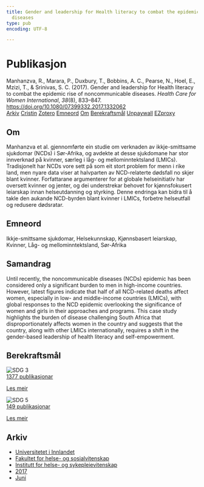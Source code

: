 ```yaml
---
title: Gender and leadership for Health literacy to combat the epidemic rise of noncommunicable
  diseases
type: pub
encoding: UTF-8

---
```

<h1>Publikasjon</h1>
<article id="csl-bib-container-VSSV3L3Y" class="csl-bib-container">
  <div class="csl-bib-body"> <div class="csl-entry">Manhanzva, R., Marara, P., Duxbury, T., Bobbins, A. C., Pearse, N., Hoel, E., Mzizi, T., &#38; Srinivas, S. C. (2017). Gender and leadership for Health literacy to combat the epidemic rise of noncommunicable diseases. <i>Health Care for Women International</i>, <i>38</i>(8), 833–847. <a href="https://doi.org/10.1080/07399332.2017.1332062">https://doi.org/10.1080/07399332.2017.1332062</a></div> </div>
  <div class="csl-bib-buttons">
    <a href="#taxonomy-article-VSSV3L3Y" alt="archive" class="csl-bib-button">Arkiv</a>
    <a href="https://app.cristin.no/results/show.jsf?id=1476575" alt="Cristin" class="csl-bib-button">Cristin</a>
    <a href="http://zotero.org/groups/5881554/items/VSSV3L3Y" alt="Zotero" class="csl-bib-button">Zotero</a>
    <a href="#keywords-article-VSSV3L3Y" alt="keywords" class="csl-bib-button">Emneord</a>
    <a href="#about-article-VSSV3L3Y" alt="about_pub" class="csl-bib-button">Om</a>
    <a href="#sdg-article-VSSV3L3Y" alt="sdg" class="csl-bib-button">Berekraftsmål</a>
    <a href="https://doi.org/10.1080/07399332.2017.1332062" alt="Unpaywall" class="csl-bib-button">Unpaywall</a>
    <a href="https://doi.org/10.1080/07399332.2017.1332062" alt="EZproxy" class="csl-bib-button">EZproxy</a>
  </div>
  <div id="csl-bib-meta-container-VSSV3L3Y"></div>
</article>
<div id="csl-bib-meta-VSSV3L3Y" class="csl-bib-meta">
  <article id="about-article-VSSV3L3Y" class="about_pub-article">
    <h1>Om</h1>
    Manhanzva et al. gjennomførte ein studie om verknaden av ikkje-smittsame sjukdomar (NCDs) i Sør-Afrika, og avdekte at desse sjukdomane har stor innverknad på kvinner, særleg i låg- og mellominntektsland (LMICs). Tradisjonelt har NCDs vore sett på som eit stort problem for menn i rike land, men nyare data viser at halvparten av NCD-relaterte dødsfall no skjer blant kvinner. Forfattarane argumenterer for at globale helseinitiativ har oversett kvinner og jenter, og dei understrekar behovet for kjønnsfokusert leiarskap innan helseutdanning og styrking. Denne endringa kan bidra til å takle den aukande NCD-byrden blant kvinner i LMICs, forbetre helseutfall og redusere dødsratar.
  </article>
  <article id="keywords-article-VSSV3L3Y" class="keywords-article">
    <h1>Emneord</h1>
    Ikkje-smittsame sjukdomar, Helsekunnskap, Kjønnsbasert leiarskap, Kvinner, Låg- og mellominntektsland, Sør-Afrika
  </article>
  <article id="abstract-article-VSSV3L3Y" class="abstract-article">
    <h1>Samandrag</h1>
    Until recently, the noncommunicable diseases (NCDs) epidemic has been considered only a significant burden to men in high-income countries. However, latest figures indicate that half of all NCD-related deaths affect women, especially in low- and middle-income countries (LMICs), with global responses to the NCD epidemic overlooking the significance of women and girls in their approaches and programs. This case study highlights the burden of disease challenging South Africa that disproportionately affects women in the country and suggests that the country, along with other LMICs internationally, requires a shift in the gender-based leadership of health literacy and self-empowerment.
  </article>
  <article id="sdg-article-VSSV3L3Y" class="sdg-article">
    <h1>Berekraftsmål</h1>
    <div class="sdg-container"><div id="sdg3" class="sdg">
        <img src="{{< params subfolder >}}images/sdg/sdg03_nn.png" class="image" alt="SDG 3">
        <div class="sdg-overlay">
          <a href="{{< params subfolder >}}nn/archive/?sdg=3#archive" class="sdg-publication-count"><span>1377</span> publikasjonar</a>
          <p><a href="https://fn.no/om-fn/fns-baerekraftsmaal/god-helse-og-livskvalitet?lang=nno-NO" class="sdg-read-more">Les meir</a></p>
        </div>
      </div> <div id="sdg5" class="sdg">
        <img src="{{< params subfolder >}}images/sdg/sdg05_nn.png" class="image" alt="SDG 5">
        <div class="sdg-overlay">
          <a href="{{< params subfolder >}}nn/archive/?sdg=5#archive" class="sdg-publication-count"><span>149</span> publikasjonar</a>
          <p><a href="https://fn.no/om-fn/fns-baerekraftsmaal/likestilling-mellom-kjoennene?lang=nno-NO" class="sdg-read-more">Les meir</a></p>
        </div>
      </div></div>
  </article>
  <article id="taxonomy-article-VSSV3L3Y" class="taxonomy-article">
    <h1>Arkiv</h1>
    <ul>
      <li><a href="{{< params subfolder >}}nn/archive/?key=3DCRN523">Universitetet i Innlandet</a></li>
      <li><a href="{{< params subfolder >}}nn/archive/?key=IDKFS3MX">Fakultet for helse- og sosialvitenskap</a></li>
      <li><a href="{{< params subfolder >}}nn/archive/?key=GTV4ECMZ">Institutt for helse- og sykepleievitenskap</a></li>
      <li><a href="{{< params subfolder >}}nn/archive/?key=QV2QKSDS">2017</a></li>
      <li><a href="{{< params subfolder >}}nn/archive/?key=8XMJCR59">Juni</a></li>
    </ul>
  </article>
</div>
